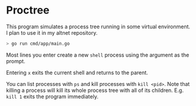 
# Proctree

This program simulates a process tree running in some virtual environment. I plan to use it
in my altnet repository.

```bash 
> go run cmd/app/main.go
```

Most lines you enter create a new `shell` process using the argument as the prompt.

Entering `x` exits the current shell and returns to the parent.

You can list processes with `ps` and kill processes with `kill <pid>`.
Note that killing a process will kill its whole process tree with all of its children.
E.g. `kill 1` exits the program immediately.

